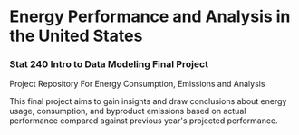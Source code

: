 # Energy Performance and Analysis in the United States
### Stat 240 Intro to Data Modeling Final Project

Project Repository For Energy Consumption, Emissions and Analysis

This final project aims to gain insights and draw conclusions about energy usage, consumption, and byproduct emissions based on actual performance compared against previous year's projected performance.

